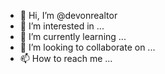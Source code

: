 - 👋 Hi, I’m @devonrealtor
- 👀 I’m interested in ...
- 🌱 I’m currently learning ...
- 💞️ I’m looking to collaborate on ...
- 📫 How to reach me ...

<!---
devonrealtor/devonrealtor is a ✨ special ✨ repository because its `README.md` (this file) appears on your GitHub profile.
You can click the Preview link to take a look at your changes.
--->

